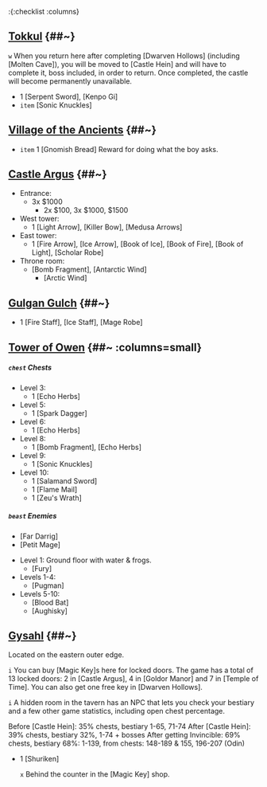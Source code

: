 :{:checklist :columns}


## [Tokkul](@~) {##~}

`w` When you return here after completing [Dwarven Hollows] (including [Molten Cave]), you will be moved to [Castle Hein] and will have to complete it, boss included, in order to return. Once completed, the castle will become permanently unavailable.

* 1 [Serpent Sword], [Kenpo Gi]
* `item` [Sonic Knuckles]



## [Village of the Ancients](@~) {##~}
* `item` 1 [Gnomish Bread]
  Reward for doing what the boy asks.
 
 
  
## [Castle Argus](@~) {##~}

- Entrance:
  * 3x $1000
    * 2x $100, 3x $1000, $1500
- West tower:
  * 1 [Light Arrow], [Killer Bow], [Medusa Arrows]
- East tower:
  * 1 [Fire Arrow], [Ice Arrow], [Book of Ice], [Book of Fire], [Book of Light], [Scholar Robe]
- Throne room:
  * [Bomb Fragment], [Antarctic Wind]
    * [Arctic Wind]


    
## [Gulgan Gulch](@~) {##~}

* 1 [Fire Staff], [Ice Staff], [Mage Robe]



## [Tower of Owen](@~) {##~ :columns=small}
##### `chest` Chests
- Level 3:
  * 1 [Echo Herbs]
- Level 5:
  * 1 [Spark Dagger]
- Level 6:
  * 1 [Echo Herbs]
- Level 8:
  * 1 [Bomb Fragment], [Echo Herbs]
- Level 9:
  * 1 [Sonic Knuckles]
- Level 10:
  * 1 [Salamand Sword]
  * 1 [Flame Mail]
  * 1 [Zeu's Wrath]
##### `beast` Enemies
* [Far Darrig]
* [Petit Mage]
- Level 1:
  Ground floor with water & frogs.
  * [Fury]
- Levels 1-4:
  * [Pugman]
- Levels 5-10:
  * [Blood Bat]
  * [Aughisky]
  

## [Gysahl](@~) {##~}

Located on the eastern outer edge.

`i` You can buy [Magic Key]s here for locked doors. The game has a total of 13 locked doors: 2 in [Castle Argus], 4 in [Goldor Manor] and 7 in [Temple of Time]. You can also get one free key in [Dwarven Hollows].

`i` A hidden room in the tavern has an NPC that lets you check your bestiary and a few other game statistics, including open chest percentage.

Before [Castle Hein]: 35% chests, bestiary 1-65, 71-74
After [Castle Hein]: 39% chests, bestiary 32%, 1-74 + bosses
After getting Invincible: 69% chests, bestiary 68%: 1-139, from chests: 148-189 & 155, 196-207 (Odin)

* 1 [Shuriken]

  `x` Behind the counter in the [Magic Key] shop.
